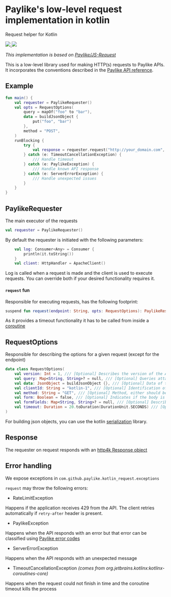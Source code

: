 # Paylike's low-level request implementation in kotlin

Request helper for Kotlin

<a href="https://jitpack.io/#paylike/kotlin_request" target="_blank">
    <img src="https://jitpack.io/v/paylike/kotlin_request.svg" />
</a>
<a href="https://github.com/kocsislaci/kotlin-request/actions/workflows/AssembleOnMain.yml" target="_blank">
    <img src="https://github.com/kocsislaci/kotlin-request/actions/workflows/AssembleOnMain.yml/badge.svg?branch=main" />
</a>

*This implementation is based on [Paylike/JS-Request](https://github.com/paylike/js-request)*

This is a low-level library used for making HTTP(s) requests to Paylike APIs. It
incorporates the conventions described in the
[Paylike API reference](https://github.com/paylike/api-reference).

## Example

```kotlin
fun main() {
    val requester = PaylikeRequester()
    val opts = RequestOptions(
        query = mapOf("foo" to "bar"),
        data = buildJsonObject {
            put("foo", "bar")
        },
        method = "POST",
    )
    runBlocking {
        try {
            val response = requester.request("http://your_domain.com", opts)
        } catch (e: TimeoutCancellationException) {
            /// Handle timeout
        } catch (e: PaylikeException) {
            /// Handle known API response
        } catch (e: ServerErrorException) {
            /// Handle unexpected issues
        }
    }
}
```

## PaylikeRequester

The main executor of the requests
```kotlin
val requester = PaylikeRequester()
```
By default the requester is initiated with the following parameters:
```kotlin
    val log: Consumer<Any> = Consumer {
        println(it.toString())
    }
    val client: HttpHandler = ApacheClient()
```
Log is called when a request is made and the client is used to execute requests. You can override both if your 
desired functionality requires it.

#### `request` fun

Responsible for executing requests, has the following footprint:
```kotlin
suspend fun request(endpoint: String, opts: RequestOptions): PaylikeResponse
```
As it provides a timeout functionality it has to be called from inside a [coroutine](https://kotlinlang.org/docs/coroutines-overview.html)

## RequestOptions
Responsible for describing the options for a given request (except for the endpoint)
```kotlin
data class RequestOptions(
    val version: Int = 1, /// [Optional] Describes the version of the API
    val query: Map<String, String>? = null, /// [Optional] Queries attached to the request
    val data: JsonObject = buildJsonObject {}, /// [Optional] Data of the request body
    val clientId: String = "kotlin-1", /// [Optional] Identification of the given SDK client
    val method: String = "GET", /// [Optional] Method, either should be "POST" or "GET"
    val form: Boolean = false, /// [Optional] Indicates if the body is a form
    val formFields: Map<String, String>? = null, /// [Optional] Describes the fields in the form
    val timeout: Duration = 20.toDuration(DurationUnit.SECONDS) /// [Optional] Timeout
)
```

For building json objects, you can use the kotlin [serialization](https://kotlinlang.org/docs/serialization.html) library.

## Response

The requester on request responds with an [http4k Response object](https://www.http4k.org/api/org.http4k.core/-response/)

## Error handling

We expose exceptions in `com.github.paylike.kotlin_request.exceptions`

`request` may throw the following errors:

* RateLimitException

Happens if the application receives 429 from the API. The client retries automatically if `retry-after` header is present.

* PaylikeException

Happens when the API responds with an error but that error can be classified using [Paylike error codes](https://github.com/paylike/api-reference/blob/main/status-codes.md)

* ServerErrorException

Happens when the API responds with an unexpected message 

* TimeoutCancellationException _(comes from org.jetbrains.kotlinx:kotlinx-coroutines-core)_

Happens when the request could not finish in time and the coroutine timeout kills the process
